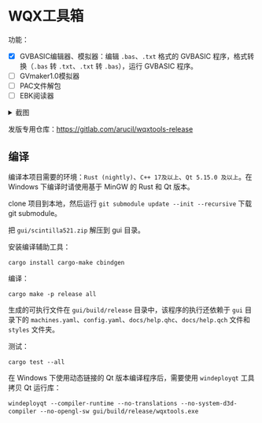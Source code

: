 # WQX工具箱

功能：

- [x] GVBASIC编辑器、模拟器：编辑 `.bas`、`.txt` 格式的 GVBASIC 程序，格式转换（`.bas` 转 `.txt`、`.txt` 转 `.bas`），运行 GVBASIC 程序。
- [ ] GVmaker1.0模拟器
- [ ] PAC文件解包
- [ ] EBK阅读器

<details>
  <summary>截图</summary>

  GVBASIC编辑器(Linux)：
  ![](./screenshots/linux-gvb-editor.png)

  GVBASIC模拟器(Linux)：
  ![](./screenshots/linux-gvb-sim.png)

  GVBASIC编辑器(Windows)：
  ![](./screenshots/win-gvb-editor.png)

  GVBASIC模拟器(Windows)：
  ![](./screenshots/win-gvb-sim.png)

</details>

发版专用仓库：<https://gitlab.com/arucil/wqxtools-release>

## 编译

编译本项目需要的环境：`Rust (nightly)`、`C++ 17及以上`、`Qt 5.15.0 及以上`。在 Windows 下编译时请使用基于 MinGW 的 Rust 和 Qt 版本。

clone 项目到本地，然后运行 `git submodule update --init --recursive` 下载 git submodule。

把 `gui/scintilla521.zip` 解压到 gui 目录。

安装编译辅助工具：

```shell
cargo install cargo-make cbindgen
```

编译：

```shell
cargo make -p release all
```

生成的可执行文件在 `gui/build/release` 目录中，该程序的执行还依赖于 `gui` 目录下的 `machines.yaml`、`config.yaml`、`docs/help.qhc`、`docs/help.qch` 文件和 `styles` 文件夹。

测试：
```shell
cargo test --all
```

在 Windows 下使用动态链接的 Qt 版本编译程序后，需要使用 `windeployqt` 工具拷贝 Qt 运行库：
```shell
windeployqt --compiler-runtime --no-translations --no-system-d3d-compiler --no-opengl-sw gui/build/release/wqxtools.exe
```
